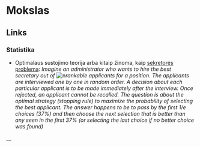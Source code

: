 # Mokslas

## Links

### Statistika

* Optimalaus sustojimo teorija arba kitaip žinoma, kaip [sekretorės problema](https://www.wikiwand.com/en/Secretary_problem):  _Imagine an administrator who wants to hire the best secretary out of_ ![n](https://wikimedia.org/api/rest_v1/media/math/render/svg/a601995d55609f2d9f5e233e36fbe9ea26011b3b)_rankable applicants for a position. The applicants are interviewed one by one in random order. A decision about each particular applicant is to be made immediately after the interview. Once rejected, an applicant cannot be recalled. The question is about the optimal strategy \(stopping rule\) to maximize the probability of selecting the best applicant._ _The answer happens to be to pass by the first 1/e choices \(37%\) and then choose the next selection that is better than any seen in the first 37% \(or selecting the last choice if no better choice was found\)_

\_\_

